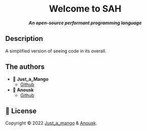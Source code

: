 <h1 align="center">Welcome to SAH</h1>

<p align="center"><b><i>An open-source performant programming language</b></i></p>

## Description
A simplified version of seeing code in its overall.

## The authors

- 👤 **Just_a_Mango**
  * [Github](https://github.com/just-a-mango)
- 👤 **Anousk**
  * [Github](https://github.com/anousk)

## 📝 License

Copyright © 2022 [Just_a_mango](https://github.com/just-a-mango) & [Anousk](https://github.com/Anousk).<br />

